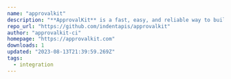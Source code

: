 ```yaml
---
name: "approvalkit"
description: "**ApprovalKit** is a fast, easy, and reliable way to build applications that require approval for sensitive actions."
repo_url: "https://github.com/indentapis/approvalkit"
author: "approvalkit-ci"
homepage: "https://approvalkit.com"
downloads: 1
updated: "2023-08-13T21:39:59.269Z"
tags: 
  - integration
---
```

